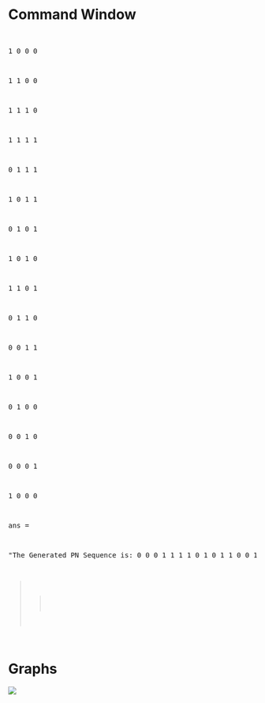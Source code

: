 <h1>Command Window</h1>
<pre>
  
  1     0     0     0

  1     1     0     0

  1     1     1     0

  1     1     1     1

  0     1     1     1

  1     0     1     1

  0     1     0     1

   1     0     1     0

   1     1     0     1

   0     1     1     0

   0     0     1     1

   1     0     0     1

   0     1     0     0

   0     0     1     0

   0     0     0     1

   1     0     0     0


ans = 

   "The Generated PN Sequence is: 0  0  0  1  1  1  1  0  1  0  1  1  0  0  1"

>>
</pre>
<h1>Graphs</h1>
<img src=https://github.com/user-attachments/assets/d90fc2cd-92aa-4e96-816f-1b4893570fce>
